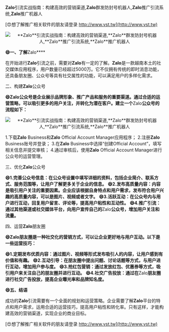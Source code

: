 **Zalo**引流实战指南：构建高效的营销渠道,**Zalo**群发防封号机器人,**Zalo**推广引流系统,**Zalo**推广机器人

[😍想了解推广相关软件的朋友请登录 http://www.vst.tw](http://www.vst.tw)

 <center><img src="https://vst.tw/MP4/tuiguang/png/5.png" alt="**Zalo**引流实战指南：构建高效的营销渠道,**Zalo**群发防封号机器人,**Zalo**推广引流系统,**Zalo**推广机器人"></center>

**😄一、了解**Zalo****

在开始进行**Zalo**引流之前，需要对**Zalo**有一定的了解。**Zalo**是一款越南本土的社交媒体应用程序，用户数量已经超过5000万。它不仅拥有传统的即时消息功能，还具备朋友圈、公众号等具有社交属性的功能，可以满足用户的多样化需求。

二、构建**Zalo**公众号

**😄**Zalo**公众号是企业展示品牌形象、推广产品和服务的重要渠道。通过合适的运营策略，可以吸引更多的用户关注，并转化为潜在客户。建立一个**Zalo**公众号的流程如下：**

 <center><img src="https://vst.tw/MP4/tuiguang/png/5.png" alt="**Zalo**引流实战指南：构建高效的营销渠道,**Zalo**群发防封号机器人,**Zalo**推广引流系统,**Zalo**推广机器人"></center>

1.下载**Zalo** Business和**Zalo** Official Account Manager应用程序；
2.注册**Zalo** Business账号并登录；
3.在**Zalo** Business中选择“创建Official Account”，填写相关信息并提交审核；
4.通过审核后，使用**Zalo** Official Account Manager进行公众号的运营管理。

三、优化**Zalo**公众号

**😄1.完善公众号信息：在公众号设置中填写详细的资料，包括企业简介、联系方式、服务范围等，让用户了解更多关于企业的信息。**
**😄2.发布高质量内容：内容是吸引用户关注的重要因素。企业应该根据自身特点和用户需求，发布符合用户兴趣的高质量内容，可以是图片、视频或者文字。**
**😄3.活跃互动：在公众号内与用户进行互动，回复用户留言、评论等，提高用户粘性和互动性。**
**😄4.推广引流：通过其他渠道或社交媒体平台，向用户宣传自己的**Zalo**公众号，增加用户关注和流量。**

四、运营**Zalo**朋友圈

**😄**Zalo**朋友圈是一种社交化的营销方式，可以让企业更好地与用户互动。以下是一些运营技巧：**

**😄1.定期发布优质内容：通过图片、视频等形式发布吸引人的内容，让用户感到有价值和有趣。**
**😄2.互动引导：在朋友圈中提出问题、讨论话题等方式，与用户进行互动，增加用户参与度。**
**😄3.抢红包营销：通过发放红包、优惠券等方式，吸引用户来关注自己的朋友圈并进行互动。**
**😄4.社交广告投放：通过在**Zalo**朋友圈进行社交广告投放，提高企业曝光率和品牌知名度。**

**😄五、结语**

成功的**Zalo**引流需要有一个全面的规划和运营策略。企业需要了解**Zalo**平台的特点和用户需求，运用合适的运营技巧，提高用户粘性和转化率。只有这样，才能构建高效的营销渠道，实现企业的商业目标。

[😍想了解推广相关软件的朋友请登录 http://www.vst.tw](http://www.vst.tw)



